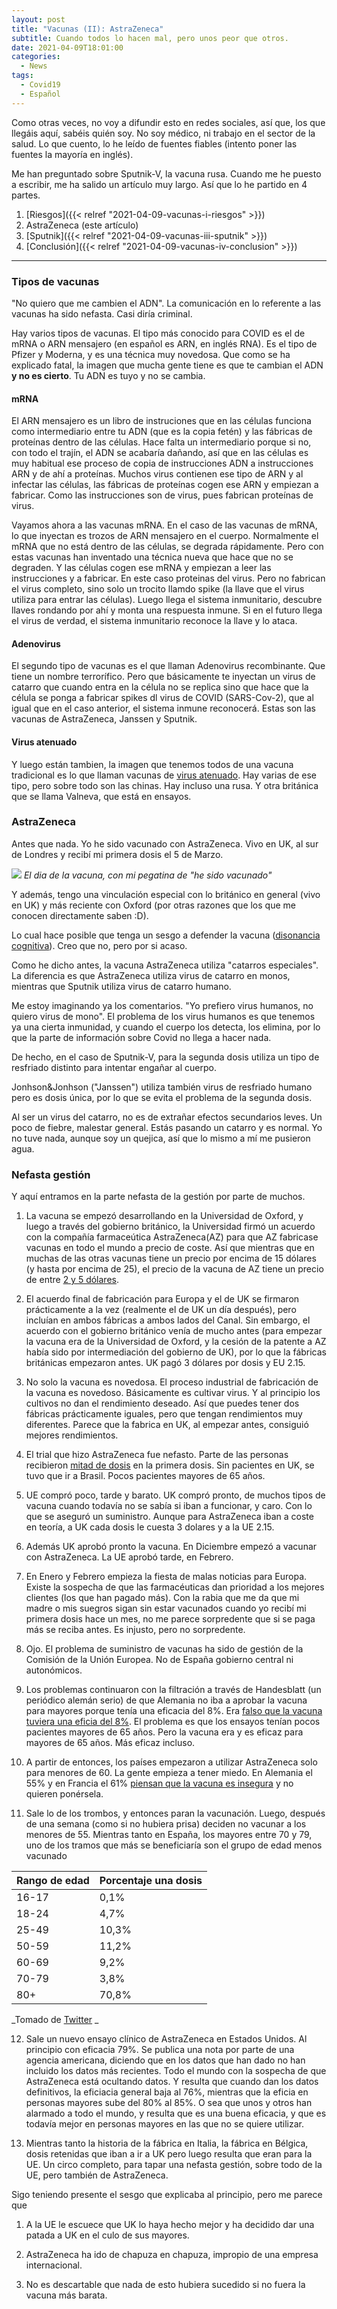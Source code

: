 ```yaml
---
layout: post
title: "Vacunas (II): AstraZeneca"
subtitle: Cuando todos lo hacen mal, pero unos peor que otros.
date: 2021-04-09T18:01:00
categories:
  - News
tags:
  - Covid19
  - Español
---
```


Como otras veces, no voy a difundir esto en redes sociales, así que, los que llegáis aquí, sabéis quién soy. No soy médico, ni trabajo en el sector de la salud. Lo que cuento, lo he leído de fuentes fiables (intento poner las fuentes la mayoría en inglés).

Me han preguntado sobre Sputnik-V, la vacuna rusa. Cuando me he puesto a escribir, me ha salido un artículo muy largo. Así que lo he partido en 4 partes.

1. [Riesgos]({{< relref "2021-04-09-vacunas-i-riesgos" >}})
2. AstraZeneca (este artículo)
3. [Sputnik]({{< relref "2021-04-09-vacunas-iii-sputnik" >}})
4. [Conclusión]({{< relref "2021-04-09-vacunas-iv-conclusion" >}})

---

### Tipos de vacunas

"No quiero que me cambien el ADN". La comunicación en lo referente a las vacunas ha sido nefasta. Casi diría criminal.

Hay varios tipos de vacunas. El tipo más conocido para COVID es el de mRNA o ARN mensajero (en español es ARN, en inglés RNA). Es el tipo de Pfizer y Moderna, y es una técnica muy novedosa. Que como se ha explicado fatal, la imagen que mucha gente tiene es que te cambian el ADN **y no es cierto**. Tu ADN es tuyo y no se cambia.

#### mRNA

El ARN mensajero es un libro de instruciones que en las células funciona como intermediario entre tu ADN (que es la copia fetén) y las fábricas de proteínas dentro de las células. Hace falta un intermediario porque si no, con todo el trajín, el ADN se acabaría dañando, así que en las células es muy habitual ese proceso de copia de instrucciones ADN a instrucciones ARN y de ahí a proteínas. Muchos virus contienen ese tipo de ARN y al infectar las células, las fábricas de proteínas cogen ese ARN y empiezan a fabricar. Como las instrucciones son de virus, pues fabrican proteínas de virus.

Vayamos ahora a las vacunas mRNA. En el caso de las vacunas de mRNA, lo que inyectan es trozos de ARN mensajero en el cuerpo. Normalmente el mRNA que no está dentro de las células, se degrada rápidamente. Pero con estas vacunas han inventado una técnica nueva que hace que no se degraden. Y las células cogen ese mRNA y empiezan a leer las instrucciones y a fabricar. En este caso proteinas del virus. Pero no fabrican el virus completo, sino solo un trocito llamdo spike (la llave que el virus utiliza para entrar las células). Luego llega el sistema inmunitario, descubre llaves rondando por ahí y monta una respuesta inmune. Si en el futuro llega el virus de verdad, el sistema inmunitario reconoce la llave y lo ataca.

#### Adenovirus

El segundo tipo de vacunas es el que llaman Adenovirus recombinante. Que tiene un nombre terrorífico. Pero que básicamente te inyectan un virus de catarro que cuando entra en la célula no se replica sino que hace que la célula se ponga a fabricar spikes dl virus de COVID (SARS-Cov-2), que al igual que en el caso anterior, el sistema inmune reconocerá. Estas son las vacunas de AstraZeneca, Janssen y Sputnik.

#### Virus atenuado

Y luego están tambien, la imagen que tenemos todos de una vacuna tradicional es lo que llaman vacunas de [virus atenuado](https://en.wikipedia.org/wiki/COVID-19_vaccine#Inactivated_virus_vaccines). Hay varias de ese tipo, pero sobre todo son las chinas. Hay incluso una rusa. Y otra británica que se llama Valneva, que está en ensayos.

### AstraZeneca

Antes que nada. Yo he sido vacunado con AstraZeneca. Vivo en UK, al sur de Londres y recibí mi primera dosis el 5 de Marzo.

![](/img/IMG_20210305_115823240_HDR.jpg)
_El dia de la vacuna, con mi pegatina de "he sido vacunado"_

Y además, tengo una vinculación especial con lo británico en general (vivo en UK) y más reciente con Oxford (por otras razones que los que me conocen directamente saben :D).

Lo cual hace posible que tenga un sesgo a defender la vacuna ([disonancia cognitiva](https://es.wikipedia.org/wiki/Disonancia_cognitiva)). Creo que no, pero por si acaso.

Como he dicho antes, la vacuna AstraZeneca utiliza "catarros especiales". La diferencia es que AstraZeneca utiliza virus de catarro en monos, mientras que Sputnik utiliza virus de catarro humano.

Me estoy imaginando ya los comentarios. "Yo prefiero virus humanos, no quiero virus de mono". El problema de los virus humanos es que tenemos ya una cierta inmunidad, y cuando el cuerpo los detecta, los elimina, por lo que la parte de información sobre Covid no llega a hacer nada.

De hecho, en el caso de Sputnik-V, para la segunda dosis utiliza un tipo de resfriado distinto para intentar engañar al cuerpo.

Jonhson&Jonhson ("Janssen") utiliza también virus de resfriado humano pero es dosis única, por lo que se evita el problema de la segunda dosis.

Al ser un virus del catarro, no es de extrañar efectos secundarios leves. Un poco de fiebre, malestar general. Estás pasando un catarro y es normal. Yo no tuve nada, aunque soy un quejica, así que lo mismo a mí me pusieron agua.

### Nefasta gestión

Y aquí entramos en la parte nefasta de la gestión por parte de muchos.

1. La vacuna se empezó desarrollando en la Universidad de Oxford, y luego a través del gobierno británico, la Universidad firmó un acuerdo con la compañía farmaceútica AstraZeneca(AZ) para que AZ fabricase vacunas en todo el mundo a precio de coste. Así que mientras que en muchas de las otras vacunas tiene un precio por encima de 15 dólares (y hasta por encima de 25), el precio de la vacuna de AZ tiene un precio de entre [2 y 5 dólares](https://www.theweek.co.uk/951750/what-do-covid-vaccines-cost-who-pays-what).

2. El acuerdo final de fabricación para Europa y el de UK se firmaron prácticamente a la vez (realmente el de UK un día después), pero incluían en ambos fábricas a ambos lados del Canal. Sin embargo, el acuerdo con el gobierno británico venía de mucho antes (para empezar la vacuna era de la Universidad de Oxford, y la cesión de la patente a AZ había sido por intermediación del gobierno de UK), por lo que la fábricas británicas empezaron antes. UK pagó 3 dólares por dosis y EU 2.15.

3. No solo la vacuna es novedosa. El proceso industrial de fabricación de la vacuna es novedoso. Básicamente es cultivar virus. Y al principio los cultivos no dan el rendimiento deseado. Así que puedes tener dos fábricas prácticamente iguales, pero que tengan rendimientos muy diferentes. Parece que la fabrica en UK, al empezar antes, consiguió mejores rendimientos.

4. El trial que hizo AstraZeneca fue nefasto. Parte de las personas recibieron [mitad de dosis](<https://www.thelancet.com/journals/lancet/article/PIIS0140-6736(20)32623-4/fulltext>) en la primera dosis. Sin pacientes en UK, se tuvo que ir a Brasil. Pocos pacientes mayores de 65 años.

5. UE compró poco, tarde y barato. UK compró pronto, de muchos tipos de vacuna cuando todavía no se sabía si iban a funcionar, y caro. Con lo que se aseguró un suministro. Aunque para AstraZeneca iban a coste en teoría, a UK cada dosis le cuesta 3 dolares y a la UE 2.15.

6. Además UK aprobó pronto la vacuna. En Diciembre empezó a vacunar con AstraZeneca. La UE aprobó tarde, en Febrero.

7. En Enero y Febrero empieza la fiesta de malas noticias para Europa. Existe la sospecha de que las farmacéuticas dan prioridad a los mejores clientes (los que han pagado más). Con la rabia que me da que mi madre o mis suegros sigan sin estar vacunados cuando yo recibí mi primera dosis hace un mes, no me parece sorpredente que si se paga más se reciba antes. Es injusto, pero no sorpredente.

8. Ojo. El problema de suministro de vacunas ha sido de gestión de la Comisión de la Unión Europea. No de España gobierno central ni autonómicos.

9. Los problemas continuaron con la filtración a través de Handesblatt (un periódico alemán serio) de que Alemania no iba a aprobar la vacuna para mayores porque tenía una eficacia del 8%. Era [falso que la vacuna tuviera una eficia del 8%](https://fullfact.org/health/german-AstraZeneca-8-percent-handelsblatt/). El problema es que los ensayos tenían pocos pacientes mayores de 65 años. Pero la vacuna era y es eficaz para mayores de 65 años. Más eficaz incluso.

10. A partir de entonces, los países empezaron a utilizar AstraZeneca solo para menores de 60. La gente empieza a tener miedo. En Alemania el 55% y en Francia el 61% [piensan que la vacuna es insegura](https://www.reuters.com/article/us-health-coronavirus-AstraZeneca-confid/european-trust-in-AstraZeneca-covid-19-vaccine-plunges-poll-shows-idUSKBN2BE009) y no quieren ponérsela.

11. Sale lo de los trombos, y entonces paran la vacunación. Luego, después de una semana (como si no hubiera prisa) deciden no vacunar a los menores de 55. Mientras tanto en España, los mayores entre 70 y 79, uno de los tramos que más se beneficiaría son el grupo de edad menos vacunado

| Rango de edad | Porcentaje una dosis |
| ------------- | -------------------- |
| 16-17         | 0,1%                 |
| 18-24         | 4,7%                 |
| 25-49         | 10,3%                |
| 50-59         | 11,2%                |
| 60-69         | 9,2%                 |
| 70-79         | 3,8%                 |
| 80+           | 70,8%                |

_Tomado de [Twitter](https://twitter.com/mianrey/status/1377324203297374211) _

12. Sale un nuevo ensayo clínico de AstraZeneca en Estados Unidos. Al principio con eficacia 79%. Se publica una nota por parte de una agencia americana, diciendo que en los datos que han dado no han incluido los datos más recientes. Todo el mundo con la sospecha de que AstraZeneca está ocultando datos. Y resulta que cuando dan los datos definitivos, la eficiacia general baja al 76%, mientras que la eficia en personas mayores sube del 80% al 85%. O sea que unos y otros han alarmado a todo el mundo, y resulta que es una buena eficacia, y que es todavía mejor en personas mayores en las que no se quiere utilizar.

13. Mientras tanto la historia de la fábrica en Italia, la fábrica en Bélgica, dosis retenidas que iban a ir a UK pero luego resulta que eran para la UE. Un circo completo, para tapar una nefasta gestión, sobre todo de la UE, pero también de AstraZeneca.

Sigo teniendo presente el sesgo que explicaba al principio, pero me parece que

1. A la UE le escuece que UK lo haya hecho mejor y ha decidido dar una patada a UK en el culo de sus mayores.

2. AstraZeneca ha ido de chapuza en chapuza, impropio de una empresa internacional.

3. No es descartable que nada de esto hubiera sucedido si no fuera la vacuna más barata.
